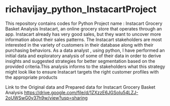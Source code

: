 # richavijay_python_InstacartProject
This repository contains codes for Python
Project name : Instacart Grocery Basket Analysis
Instacart, an online grocery store that operates through an app. Instacart already has very good sales, but they want to uncover more information about their sales patterns. The Instacart stakeholders are most interested in the variety of customers in their database along with their purchasing behaviors. As a data analyst , using python, I have performed an initial data and exploratory analysis of some of their data in order to derive insights and suggested strategies for better segmentation based on the provided criteria.This analysis informs to the stakeholders what this strategy might look like to ensure Instacart targets the right customer profiles with the appropriate products

Link to the Original data and Prepared data for Instacart Grocery Basket Analysis
https://drive.google.com/file/d/1ZXzzE6JGSoIu54LZJ-2oUWSwG0y37h9w/view?usp=sharing

